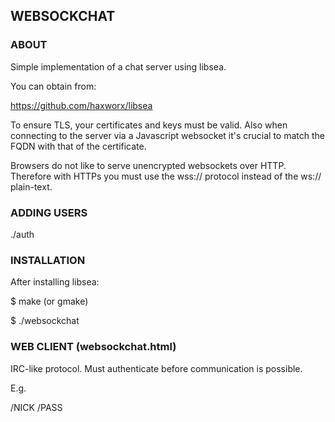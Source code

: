 ## WEBSOCKCHAT

### ABOUT

Simple implementation of a chat server using libsea.

You can obtain from:

https://github.com/haxworx/libsea

To ensure TLS, your certificates and keys must be valid. Also
when connecting to the server via a Javascript websocket it's
crucial to match the FQDN with that of the certificate.

Browsers do not like to serve unencrypted websockets over
HTTP. Therefore with HTTPs you must use the wss:// protocol
instead of the ws:// plain-text.


### ADDING USERS

./auth <username> <password>

### INSTALLATION

After installing libsea:

$ make (or gmake)

$ ./websockchat

### WEB CLIENT (websockchat.html)

IRC-like protocol. Must authenticate before communication is
possible.

E.g.

/NICK <username>
/PASS <password>
